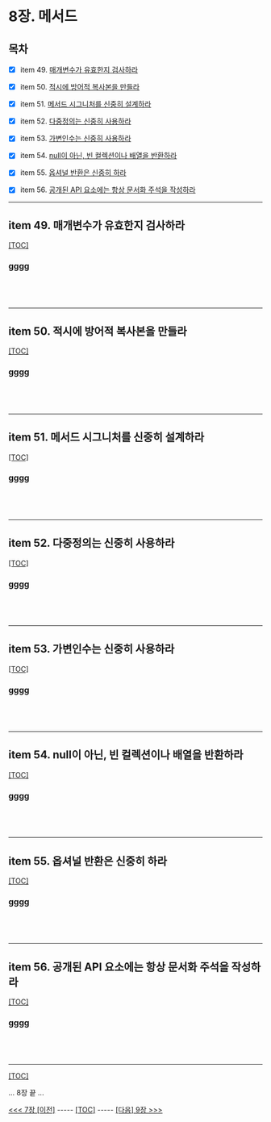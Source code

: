 # 8장. 메서드

## 목차

- [x] item 49. [매개변수가 유효한지 검사하라](#item-49-매개변수가-유효한지-검사하라)
- [x] item 50. [적시에 방어적 복사본을 만들라](#item-50-적시에-방어적-복사본을-만들라)
- [x] item 51. [메서드 시그니처를 신중히 설계하라](#item-51-메서드-시그니처를-신중히-설계하라)
- [x] item 52. [다중정의는 신중히 사용하라](#item-52-다중정의는-신중히-사용하라)
- [x] item 53. [가변인수는 신중히 사용하라](#item-53-가변인수는-신중히-사용하라)
- [x] item 54. [null이 아닌, 빈 컬렉션이나 배열을 반환하라](#item-54-null이-아닌-빈-컬렉션이나-배열을-반환하라)
- [x] item 55. [옵셔널 반환은 신중히 하라](#item-55-옵셔널-반환은-신중히-하라)
- [x] item 56. [공개된 API 요소에는 항상 문서화 주석을 작성하라](#item-56-공개된-api-요소에는-항상-문서화-주석을-작성하라)


---------------------------------------------------------------

## item 49. 매개변수가 유효한지 검사하라

[[TOC]](#목차)

### **gggg**

```java

```

```java

```

```java

```

```java

```


---------------------------------------------------------------

## item 50. 적시에 방어적 복사본을 만들라

[[TOC]](#목차)

### **gggg**

```java

```

```java

```

```java

```

```java

```


---------------------------------------------------------------

## item 51. 메서드 시그니처를 신중히 설계하라

[[TOC]](#목차)

### **gggg**

```java

```

```java

```

```java

```

```java

```


---------------------------------------------------------------

## item 52. 다중정의는 신중히 사용하라

[[TOC]](#목차)

### **gggg**

```java

```

```java

```

```java

```

```java

```


---------------------------------------------------------------

## item 53. 가변인수는 신중히 사용하라

[[TOC]](#목차)

### **gggg**

```java

```

```java

```

```java

```

```java

```


---------------------------------------------------------------

## item 54. null이 아닌, 빈 컬렉션이나 배열을 반환하라

[[TOC]](#목차)

### **gggg**

```java

```

```java

```

```java

```

```java

```


---------------------------------------------------------------

## item 55. 옵셔널 반환은 신중히 하라

[[TOC]](#목차)

### **gggg**

```java

```

```java

```

```java

```

```java

```


---------------------------------------------------------------

## item 56. 공개된 API 요소에는 항상 문서화 주석을 작성하라

[[TOC]](#목차)

### **gggg**

```java

```

```java

```

```java

```

```java

```


---------------------------------------------------------------

[[TOC]](#목차)


... 8장 끝 ...

[<<< 7장 [이전]](../ch07/README.md) ----- [[TOC]](#목차) -----  [[다음] 9장 >>>](../ch09/README.md)
